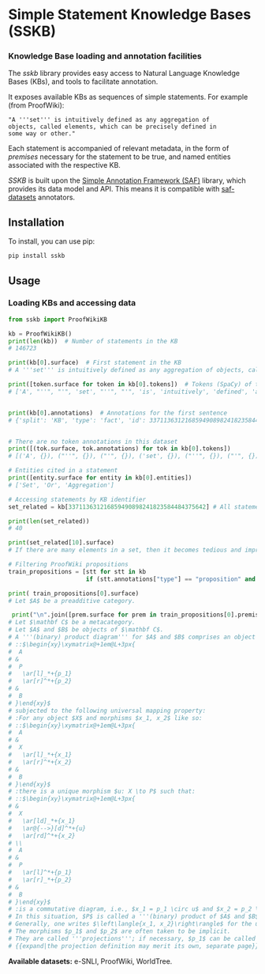 # Simple Statement Knowledge Bases (SSKB)
### Knowledge Base loading and annotation facilities

The *sskb* library provides easy access to Natural Language Knowledge Bases (KBs), and tools to facilitate annotation. 

It exposes available KBs as sequences of simple statements. For example (from ProofWiki):

```
"A '''set''' is intuitively defined as any aggregation of 
objects, called elements, which can be precisely defined in 
some way or other."
```

Each statement is accompanied of relevant metadata, in the form of *premises* necessary for the statement to be true, and named entities associated with the respective KB.  

*SSKB* is built upon the [Simple Annotation Framework (SAF)](https://github.com/dscarvalho/saf) library, which provides its data model and API.
This means it is compatible with [saf-datasets](https://github.com/neuro-symbolic-ai/saf_datasets) annotators.


## Installation

To install, you can use pip:

```bash
pip install sskb
```

## Usage
### Loading KBs and accessing data

```python
from sskb import ProofWikiKB

kb = ProofWikiKB()
print(len(kb))  # Number of statements in the KB
# 146723

print(kb[0].surface)  # First statement in the KB
# A '''set''' is intuitively defined as any aggregation of objects, called elements, which can be precisely defined in some way or other.

print([token.surface for token in kb[0].tokens])  # Tokens (SpaCy) of the first statement.
# ['A', "''", "'", 'set', "''", "'", 'is', 'intuitively', 'defined', 'as', 'any', 'aggregation', 'of', 'objects', ',', 'called', 'elements', ',', 'which', 'can', 'be', 'precisely', 'defined', 'in', 'some', 'way', 'or', 'other', '.']


print(kb[0].annotations)  # Annotations for the first sentence
# {'split': 'KB', 'type': 'fact', 'id': 337113631216859490898241823584484375642}


# There are no token annotations in this dataset
print([(tok.surface, tok.annotations) for tok in kb[0].tokens])
# [('A', {}), ("''", {}), ("'", {}), ('set', {}), ("''", {}), ("'", {}), ('is', {}), ('intuitively', {}), ('defined', {}), ('as', {}), ('any', {}), ('aggregation', {}), ('of', {}), ('objects', {}), (',', {}), ('called', {}), ('elements', {}), (',', {}), ('which', {}), ('can', {}), ('be', {}), ('precisely', {}), ('defined', {}), ('in', {}), ('some', {}), ('way', {}), ('or', {}), ('other', {}), ('.', {})]

# Entities cited in a statement
print([entity.surface for entity in kb[0].entities])
# ['Set', 'Or', 'Aggregation']

# Accessing statements by KB identifier
set_related = kb[337113631216859490898241823584484375642] # All statements connected to this identifier

print(len(set_related))
# 40

print(set_related[10].surface)
# If there are many elements in a set, then it becomes tedious and impractical to list them all in one big long explicit definition. Fortunately, however, there are other techniques for listing sets.

# Filtering ProofWiki propositions
train_propositions = [stt for stt in kb 
                      if (stt.annotations["type"] == "proposition" and stt.annotations["split"] == "train")]

print( train_propositions[0].surface)
# Let $A$ be a preadditive category.

 print("\n".join([prem.surface for prem in train_propositions[0].premises]))
# Let $\mathbf C$ be a metacategory.
# Let $A$ and $B$ be objects of $\mathbf C$.
# A '''(binary) product diagram''' for $A$ and $B$ comprises an object $P$ and morphisms $p_1: P \to A$, $p_2: P \to B$:
# ::$\begin{xy}\xymatrix@+1em@L+3px{
#  A
# &
#  P
#   \ar[l]_*+{p_1}
#   \ar[r]^*+{p_2}
# &
#  B
# }\end{xy}$
# subjected to the following universal mapping property:
# :For any object $X$ and morphisms $x_1, x_2$ like so:
# ::$\begin{xy}\xymatrix@+1em@L+3px{
#  A
# &
#  X
#   \ar[l]_*+{x_1}
#   \ar[r]^*+{x_2}
# &
#  B
# }\end{xy}$
# :there is a unique morphism $u: X \to P$ such that:
# ::$\begin{xy}\xymatrix@+1em@L+3px{
# &
#  X
#   \ar[ld]_*+{x_1}
#   \ar@{-->}[d]^*+{u}
#   \ar[rd]^*+{x_2}
# \\
#  A
# &
#  P
#   \ar[l]^*+{p_1}
#   \ar[r]_*+{p_2}
# &
#  B
# }\end{xy}$
# :is a commutative diagram, i.e., $x_1 = p_1 \circ u$ and $x_2 = p_2 \circ u$.
# In this situation, $P$ is called a '''(binary) product of $A$ and $B$''' and may be denoted $A \times B$.
# Generally, one writes $\left\langle{x_1, x_2}\right\rangle$ for the unique morphism $u$ determined by above diagram.
# The morphisms $p_1$ and $p_2$ are often taken to be implicit.
# They are called '''projections'''; if necessary, $p_1$ can be called the '''first projection''' and $p_2$ the '''second projection'''.
# {{expand|the projection definition may merit its own, separate page}}
```

**Available datasets:** e-SNLI, ProofWiki, WorldTree.

